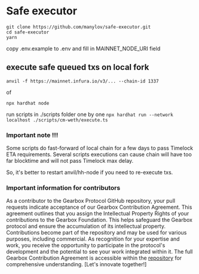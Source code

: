 # Safe executor

```
git clone https://github.com/manylov/safe-executor.git
cd safe-executor
yarn
```

copy .env.example to .env and fill in MAINNET_NODE_URI field

## execute safe queued txs on local fork

`anvil -f https://mainnet.infura.io/v3/... --chain-id 1337`

of

`npx hardhat node`

run scripts in ./scripts folder one by one
`npx hardhat run --network localhost ./scripts/cm-weth/execute.ts`

### Important note !!!

Some scripts do fast-forward of local chain for a few days to pass Timelock ETA requirements.
Several scripts executions can cause chain will have too far blocktime and will not pass Timelock max delay.

So, it's better to restart anvil/hh-node if you need to re-execute txs.

### Important information for contributors

As a contributor to the Gearbox Protocol GitHub repository, your pull requests indicate acceptance of our Gearbox Contribution Agreement. This agreement outlines that you assign the Intellectual Property Rights of your contributions to the Gearbox Foundation. This helps safeguard the Gearbox protocol and ensure the accumulation of its intellectual property. Contributions become part of the repository and may be used for various purposes, including commercial. As recognition for your expertise and work, you receive the opportunity to participate in the protocol's development and the potential to see your work integrated within it. The full Gearbox Contribution Agreement is accessible within the [repository](/ContributionAgreement) for comprehensive understanding. [Let's innovate together!]
